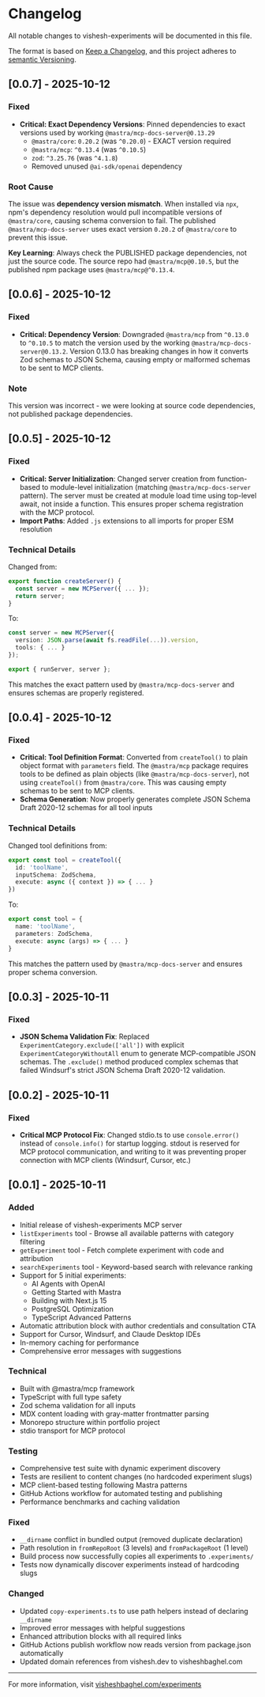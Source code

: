 # Changelog
All notable changes to vishesh-experiments will be documented in this file.

The format is based on [Keep a Changelog](https://keepachangelog.com/en/1.0.0/),
and this project adheres to [semantic Versioning](https://semver.org/spec/v2.0.0.html).

## [0.0.7] - 2025-10-12

### Fixed

- **Critical: Exact Dependency Versions**: Pinned dependencies to exact versions used by working `@mastra/mcp-docs-server@0.13.29`
  - `@mastra/core`: `0.20.2` (was `^0.20.0`) - EXACT version required
  - `@mastra/mcp`: `^0.13.4` (was `^0.10.5`)
  - `zod`: `^3.25.76` (was `^4.1.8`)
  - Removed unused `@ai-sdk/openai` dependency

### Root Cause

The issue was **dependency version mismatch**. When installed via `npx`, npm's dependency resolution would pull incompatible versions of `@mastra/core`, causing schema conversion to fail. The published `@mastra/mcp-docs-server` uses exact version `0.20.2` of `@mastra/core` to prevent this issue.

**Key Learning**: Always check the PUBLISHED package dependencies, not just the source code. The source repo had `@mastra/mcp@0.10.5`, but the published npm package uses `@mastra/mcp@^0.13.4`.

## [0.0.6] - 2025-10-12

### Fixed

- **Critical: Dependency Version**: Downgraded `@mastra/mcp` from `^0.13.0` to `^0.10.5` to match the version used by the working `@mastra/mcp-docs-server@0.13.2`. Version 0.13.0 has breaking changes in how it converts Zod schemas to JSON Schema, causing empty or malformed schemas to be sent to MCP clients.

### Note

This version was incorrect - we were looking at source code dependencies, not published package dependencies.

## [0.0.5] - 2025-10-12

### Fixed

- **Critical: Server Initialization**: Changed server creation from function-based to module-level initialization (matching `@mastra/mcp-docs-server` pattern). The server must be created at module load time using top-level await, not inside a function. This ensures proper schema registration with the MCP protocol.
- **Import Paths**: Added `.js` extensions to all imports for proper ESM resolution

### Technical Details

Changed from:
```typescript
export function createServer() {
  const server = new MCPServer({ ... });
  return server;
}
```

To:
```typescript
const server = new MCPServer({
  version: JSON.parse(await fs.readFile(...)).version,
  tools: { ... }
});

export { runServer, server };
```

This matches the exact pattern used by `@mastra/mcp-docs-server` and ensures schemas are properly registered.

## [0.0.4] - 2025-10-12

### Fixed

- **Critical: Tool Definition Format**: Converted from `createTool()` to plain object format with `parameters` field. The `@mastra/mcp` package requires tools to be defined as plain objects (like `@mastra/mcp-docs-server`), not using `createTool()` from `@mastra/core`. This was causing empty schemas to be sent to MCP clients.
- **Schema Generation**: Now properly generates complete JSON Schema Draft 2020-12 schemas for all tool inputs

### Technical Details

Changed tool definitions from:
```typescript
export const tool = createTool({
  id: 'toolName',
  inputSchema: ZodSchema,
  execute: async ({ context }) => { ... }
})
```

To:
```typescript
export const tool = {
  name: 'toolName',
  parameters: ZodSchema,
  execute: async (args) => { ... }
}
```

This matches the pattern used by `@mastra/mcp-docs-server` and ensures proper schema conversion.

## [0.0.3] - 2025-10-11

### Fixed

- **JSON Schema Validation Fix**: Replaced `ExperimentCategory.exclude(['all'])` with explicit `ExperimentCategoryWithoutAll` enum to generate MCP-compatible JSON schemas. The `.exclude()` method produced complex schemas that failed Windsurf's strict JSON Schema Draft 2020-12 validation.

## [0.0.2] - 2025-10-11

### Fixed

- **Critical MCP Protocol Fix**: Changed stdio.ts to use `console.error()` instead of `console.info()` for startup logging. stdout is reserved for MCP protocol communication, and writing to it was preventing proper connection with MCP clients (Windsurf, Cursor, etc.)

## [0.0.1] - 2025-10-11

### Added

- Initial release of vishesh-experiments MCP server
- `listExperiments` tool - Browse all available patterns with category filtering
- `getExperiment` tool - Fetch complete experiment with code and attribution
- `searchExperiments` tool - Keyword-based search with relevance ranking
- Support for 5 initial experiments:
  - AI Agents with OpenAI
  - Getting Started with Mastra
  - Building with Next.js 15
  - PostgreSQL Optimization
  - TypeScript Advanced Patterns
- Automatic attribution block with author credentials and consultation CTA
- Support for Cursor, Windsurf, and Claude Desktop IDEs
- In-memory caching for performance
- Comprehensive error messages with suggestions

### Technical

- Built with @mastra/mcp framework
- TypeScript with full type safety
- Zod schema validation for all inputs
- MDX content loading with gray-matter frontmatter parsing
- Monorepo structure within portfolio project
- stdio transport for MCP protocol

### Testing

- Comprehensive test suite with dynamic experiment discovery
- Tests are resilient to content changes (no hardcoded experiment slugs)
- MCP client-based testing following Mastra patterns
- GitHub Actions workflow for automated testing and publishing
- Performance benchmarks and caching validation

### Fixed

- `__dirname` conflict in bundled output (removed duplicate declaration)
- Path resolution in `fromRepoRoot` (3 levels) and `fromPackageRoot` (1 level)
- Build process now successfully copies all experiments to `.experiments/`
- Tests now dynamically discover experiments instead of hardcoding slugs

### Changed

- Updated `copy-experiments.ts` to use path helpers instead of declaring `__dirname`
- Improved error messages with helpful suggestions
- Enhanced attribution blocks with all required links
- GitHub Actions publish workflow now reads version from package.json automatically
- Updated domain references from vishesh.dev to visheshbaghel.com

---

For more information, visit [visheshbaghel.com/experiments](https://visheshbaghel.com/experiments)
